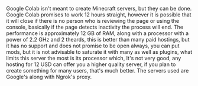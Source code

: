 Google Colab isn't meant to create Minecraft servers, but they can be done. Google Colab promises to work 12 hours straight, however it is possible that it will close if there is no person who is reviewing the page or using the console, basically if the page detects inactivity the process will end. The performance is approximately 12 GB of RAM, along with a processor with a power of 2.2 GHz and 2 theards, this is better than many paid hostings, but it has no support and does not promise to be open always, you can put mods, but it is not advisable to saturate it with many as well as plugins, what limits this server the most is its processor which, It's not very good, any hosting for 12 USD can offer you a higher quality server, if you plan to create something for many users, that's much better. The servers used are Google's along with Ngrok's proxy.

